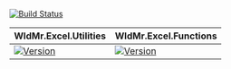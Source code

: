 [![Build Status](https://dev.azure.com/WldMr/WieldMore.io/_apis/build/status/WieldMore-io.WldMr.Excel?branchName=master)](https://dev.azure.com/WldMr/WieldMore.io/_build/latest?definitionId=14&branchName=master)

| WldMr.Excel.Utilities | WldMr.Excel.Functions |
|---|---|
| [![Version](https://img.shields.io/nuget/vpre/WldMr.Excel.Functions.svg)](https://www.nuget.org/packages/WldMr.Excel.Functions) | [![Version](https://img.shields.io/nuget/vpre/WldMr.Excel.Utilities.svg)](https://www.nuget.org/packages/WldMr.Excel.Utilities) |


